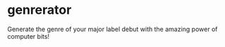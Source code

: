 genrerator
==========

Generate the genre of your major label debut with the amazing power of computer bits!
